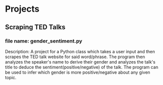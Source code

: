 # Projects

## Scraping TED Talks
### file name: gender_sentiment.py

Description:
A project for a Python class which takes a user input and then scrapes the TED talk website for said word/phrase. The program then analyzes the speaker's name to derive their gender and analyzes the talk's title to deduce the sentiment(positive/negative) of the talk. The program can be used to infer which gender is more positive/negative about any given topic.
